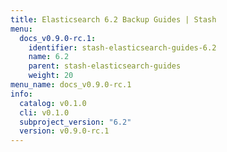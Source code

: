 ```yaml
---
title: Elasticsearch 6.2 Backup Guides | Stash
menu:
  docs_v0.9.0-rc.1:
    identifier: stash-elasticsearch-guides-6.2
    name: 6.2
    parent: stash-elasticsearch-guides
    weight: 20
menu_name: docs_v0.9.0-rc.1
info:
  catalog: v0.1.0
  cli: v0.1.0
  subproject_version: "6.2"
  version: v0.9.0-rc.1
---
```



